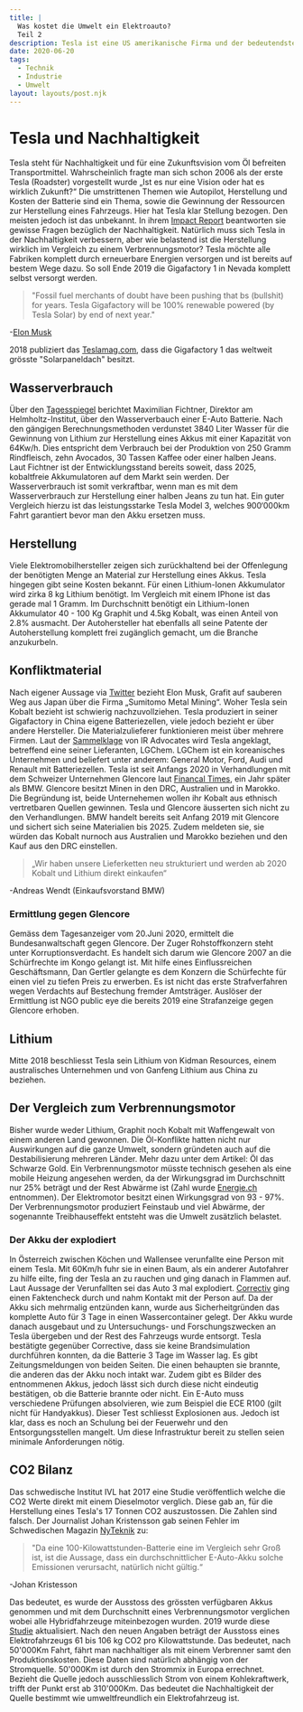 ```yaml
---
title: |
  Was kostet die Umwelt ein Elektroauto? 
  Teil 2
description: Tesla ist eine US amerikanische Firma und der bedeutendste Elektromobil Hersteller der Welt. Bekannt dafür als erster ernstzunehmender Konkurrent der konventionellen Fahrzeugindustrie. Nehmen wir in Augenschein, ob die Firma wirklich so Umweltbewusst produziert wie sie behauptet.
date: 2020-06-20
tags:
  - Technik
  - Industrie
  - Umwelt
layout: layouts/post.njk
---
```


# Tesla und Nachhaltigkeit

Tesla steht für Nachhaltigkeit und für eine Zukunftsvision vom Öl befreiten Transportmittel. Wahrscheinlich fragte man sich schon 2006 als der erste Tesla (Roadster) vorgestellt wurde „Ist es nur eine Vision oder hat es wirklich Zukunft?“ Die umstrittenen Themen wie Autopilot, Herstellung und Kosten der Batterie sind ein Thema, sowie die Gewinnung der Ressourcen zur Herstellung eines Fahrzeugs.
Hier hat Tesla klar Stellung bezogen. Den meisten jedoch ist das unbekannt. In ihrem [Impact Report](https://www.tesla.com/ns_videos/tesla-impact-report-2019.pdf) beantworten sie gewisse Fragen bezüglich der Nachhaltigkeit. Natürlich muss sich Tesla in der Nachhaltigkeit verbessern, aber wie belastend ist die Herstellung wirklich im Vergleich zu einem Verbrennungsmotor?
Tesla möchte alle Fabriken komplett durch erneuerbare Energien versorgen und ist bereits auf bestem Wege dazu. So soll Ende 2019 die Gigafactory 1 in Nevada komplett selbst versorgt werden.

> "Fossil fuel merchants of doubt have been pushing that bs (bullshit) for years. Tesla Gigafactory will be 100% renewable powered (by Tesla Solar) by end of next year."

-[Elon Musk](https://twitter.com/elonmusk/status/1033494277643481089?ref_src=twsrc%5Etfw%7Ctwcamp%5Etweetembed%7Ctwterm%5E1033494277643481089&ref_url=https%3A%2F%2Fecomento.de%2F2018%2F09%2F04%2Ftesla-gigafactory-wird-ab-ende-2019-komplett-mit-erneuerbaren-energien-betrieben%2F)

2018 publiziert das [Teslamag.com](https://teslamag.de/news/tesla-gigafactory-1-weltweit-groesstes-solardach-200000-solarpanele-19797), dass die Gigafactory 1 das weltweit grösste "Solarpaneldach" besitzt.

## Wasserverbrauch

Über den [Tagesspiegel](https://www.tagesspiegel.de/wirtschaft/tesla-akkus-wenn-elf-avocados-umweltschaedlicher-als-eine-e-auto-batterie-sind/25291904.html) berichtet Maximilian Fichtner, Direktor am Helmholtz-Institut, über den Wasserverbauch einer E-Auto Batterie. Nach den gängigen Berechnungsmethoden verdunstet 3840 Liter Wasser für die Gewinnung von Lithium zur Herstellung eines Akkus mit einer Kapazität von 64Kw/h. Dies entspricht dem Verbrauch bei der Produktion von 250 Gramm Rindfleisch, zehn Avocados, 30 Tassen Kaffee oder einer halben Jeans. Laut Fichtner ist der Entwicklungsstand bereits soweit, dass 2025, kobaltfreie Akkumulatoren auf dem Markt sein werden.
Der Wasserverbrauch ist somit verkraftbar, wenn man es mit dem Wasserverbrauch zur Herstellung einer halben Jeans zu tun hat. Ein guter Vergleich hierzu ist das leistungsstarke Tesla Model 3, welches 900‘000km Fahrt garantiert bevor man den Akku ersetzen muss.

## Herstellung

Viele Elektromobilhersteller zeigen sich zurückhaltend bei der Offenlegung der benötigten Menge an Material zur Herstellung eines Akkus. Tesla hingegen gibt seine Kosten bekannt. Für einen Lithium-Ionen Akkumulator wird zirka 8 kg Lithium benötigt. Im Vergleich mit einem IPhone ist das gerade mal 1 Gramm. Im Durchschnitt benötigt ein Lithium-Ionen Akkumulator 40 - 100 Kg Graphit und 4.5kg Kobalt, was einen Anteil von 2.8% ausmacht. Der Autohersteller hat ebenfalls all seine Patente der Autoherstellung komplett frei zugänglich gemacht, um die Branche anzukurbeln.

## Konfliktmaterial

Nach eigener Aussage via [Twitter](https://twitter.com/elonmusk/status/444359283736473600?ref_src=twsrc%5Etfw%7Ctwcamp%5Etweetembed%7Ctwterm%5E444359283736473600&ref_url=https%3A%2F%2Fteslamag.de%2Fnews%2Ftesla-anschuldigungen-graphit-abbau-china-244) bezieht Elon Musk, Grafit auf sauberen Weg aus Japan über die Firma „Sumitomo Metal Mining“.
Woher Tesla sein Kobalt bezieht ist schwierig nachzuvollziehen. Tesla produziert in seiner Gigafactory in China eigene Batteriezellen, viele jedoch bezieht er über andere Hersteller. Die Materialzulieferer funktionieren meist über mehrere Firmen. Laut der [Sammelklage](http://iradvocates.org/sites/iradvocates.org/files/stamped%20-Complaint.pdf) von IR Advocates wird Tesla angeklagt, betreffend eine seiner Lieferanten, LGChem. LGChem ist ein koreanisches Unternehmen und beliefert unter anderem: General Motor, Ford, Audi und Renault mit Batteriezellen.
Tesla ist seit Anfangs 2020 in Verhandlungen mit dem Schweizer Unternehmen Glencore laut [Financal Times](https://www.ft.com/content/48fac39e-37a0-11ea-a6d3-9a26f8c3cba4), ein Jahr später als BMW. Glencore besitzt Minen in den DRC, Australien und in Marokko. Die Begründung ist, beide Unternehemen wollen ihr Kobalt aus ethnisch vertretbaren Quellen gewinnen. Tesla und Glencore äusserten sich nicht zu den Verhandlungen. BMW handelt bereits seit Anfang 2019 mit Glencore und sichert sich seine Materialien bis 2025. Zudem meldeten sie, sie würden das Kobalt nurnoch aus Australien und Marokko beziehen und den Kauf aus den DRC einstellen.

> „Wir haben unsere Lieferketten neu strukturiert und werden ab 2020 Kobalt und Lithium direkt einkaufen“

-Andreas Wendt (Einkaufsvorstand BMW)

### Ermittlung gegen Glencore

Gemäss dem Tagesanzeiger vom 20.Juni 2020, ermittelt die Bundesanwaltschaft gegen Glencore. Der Zuger Rohstoffkonzern steht unter Korruptionsverdacht. Es handelt sich darum wie Glencore 2007 an die Schürfrechte im Kongo gelangt ist. Mit hilfe eines Einflussreichen Geschäftsmann, Dan Gertler gelangte es dem Konzern die Schürfechte für einen viel zu tiefen Preis zu erwerben. Es ist nicht das erste Strafverfahren wegen Verdachts auf Bestechung fremder Amtsträger. Auslöser der Ermittlung ist NGO public eye die bereits 2019 eine Strafanzeige gegen Glencore erhoben.

## Lithium

Mitte 2018 beschliesst Tesla sein Lithium von Kidman Resources, einem australisches Unternehmen und von Ganfeng Lithium aus China zu beziehen.

## Der Vergleich zum Verbrennungsmotor

Bisher wurde weder Lithium, Graphit noch Kobalt mit Waffengewalt von einem anderen Land gewonnen. Die Öl-Konflikte hatten nicht nur Auswirkungen auf die ganze Umwelt, sondern gründeten auch auf die Destabilisierung mehreren Länder. Mehr dazu unter dem Artikel: Öl das Schwarze Gold.
Ein Verbrennungsmotor müsste technisch gesehen als eine mobile Heizung angesehen werden, da der Wirkungsgrad im Durchschnitt nur 25% beträgt und der Rest Abwärme ist (Zahl wurde [Energie.ch](https://energie.ch/verbrennungsmotoren/) entnommen). Der Elektromotor besitzt einen Wirkungsgrad von 93 - 97%. Der Verbrennungsmotor produziert Feinstaub und viel Abwärme, der sogenannte Treibhauseffekt entsteht was die Umwelt zusätzlich belastet.

### Der Akku der explodiert

In Österreich zwischen Köchen und Wallensee verunfallte eine Person mit einem Tesla. Mit 60Km/h fuhr sie in einen Baum, als ein anderer Autofahrer zu hilfe eilte, fing der Tesla an zu rauchen und ging danach in Flammen auf. Laut Aussage der Verunfallten sei das Auto 3 mal explodiert. [Correctiv](https://correctiv.org/faktencheck/wirtschaft-und-umwelt/2019/12/19/unbelegt-es-ist-nicht-klar-ob-die-batterie-eines-tesla-autos-explodierte/) ging einen Faktencheck durch und nahm Kontakt mit der Person auf. Da der Akku sich mehrmalig entzünden kann, wurde
aus Sicherheitgründen das komplette Auto für 3 Tage in einen Wassercontainer gelegt. Der Akku wurde danach ausgebaut und zu Untersuchungs- und Forschungszwecken an Tesla übergeben und der Rest des Fahrzeugs wurde entsorgt. Tesla bestätigte gegenüber Corrective, dass sie keine Brandsimulation durchführen konnten, da die Batterie 3 Tage im Wasser lag. Es gibt Zeitungsmeldungen von beiden Seiten. Die einen behaupten sie brannte, die anderen das der Akku noch intakt war. Zudem gibt es Bilder des entnommenen Akkus, jedoch lässt sich durch diese nicht eindeutig bestätigen, ob die Batterie brannte oder nicht.
Ein E-Auto muss verschiedene Prüfungen absolvieren, wie zum Beispiel die ECE R100 (gilt nicht für Handyakkus). Dieser Test schliesst Explosionen aus.
Jedoch ist klar, dass es noch an Schulung bei der Feuerwehr und den Entsorgungsstellen mangelt. Um diese Infrastruktur bereit zu stellen seien minimale Anforderungen nötig.

## CO2 Bilanz

Das schwedische Institut IVL hat 2017 eine Studie veröffentlich welche die CO2 Werte direkt mit einem Dieselmotor verglich. Diese gab an, für die Herstellung eines Tesla's 17 Tonnen CO2 auszustossen. Die Zahlen sind falsch. Der Journalist Johan Kristensson gab seinen Fehler im Schwedischen Magazin [NyTeknik](https://www.nyteknik.se/fordon/stora-utslapp-fran-elbilarnas-batterier-6851761) zu:

> "Da eine 100-Kilowattstunden-Batterie eine im Vergleich sehr Groß ist, ist die Aussage, dass ein durchschnittlicher E-Auto-Akku solche Emissionen verursacht, natürlich nicht gültig.“

-Johan Kristesson

Das bedeutet, es wurde der Ausstoss des grössten verfügbaren Akkus genommen und mit dem Durchschnitt eines Verbrennungsmotor verglichen wobei alle Hybridfahrzeuge miteinbezogen wurden.
2019 wurde diese [Studie](https://www.ivl.se/download/18.14d7b12e16e3c5c36271070/1574923989017/C444.pdf) aktualisiert.
Nach den neuen Angaben beträgt der Ausstoss eines Elektrofahrzeugs 61 bis 106 kg CO2 pro Kilowattstunde.
Das bedeutet, nach 50'000Km Fahrt, fährt man nachhaltiger als mit einem Verbrenner samt den Produktionskosten. Diese Daten sind natürlich abhängig von der Stromquelle. 50'000Km ist durch den Strommix in Europa errechnet. Bezieht die Quelle jedoch ausschliesslich Strom von einem Kohlekraftwerk, trifft der Punkt erst ab 310'000Km. Das bedeutet die Nachhaltigkeit der Quelle bestimmt wie umweltfreundlich ein Elektrofahrzeug ist.
